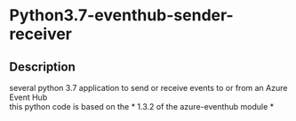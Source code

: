 # Python3.7-eventhub-sender-receiver
## Description
several python 3.7 application to send or receive events to or from an Azure Event Hub   
this python code is based on the * 1.3.2 of the azure-eventhub module *
